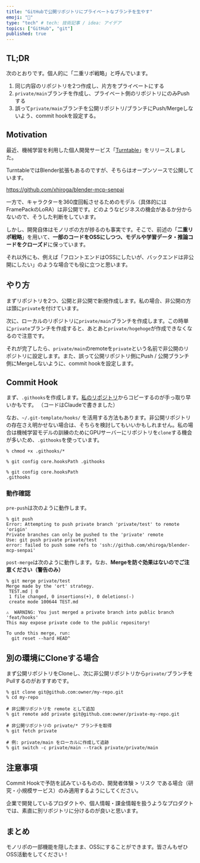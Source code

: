 ```yaml
---
title: "GitHubで公開リポジトリにプライベートなブランチを生やす"
emoji: "🔖"
type: "tech" # tech: 技術記事 / idea: アイデア
topics: ["GitHub", "git"]
published: true
---
```


## TL;DR

次のとおりです。個人的に「二重リポ戦略」と呼んでいます。

1. 同じ内容のリポジトリを2つ作成し、片方をプライベートにする
2. `private/main`ブランチを作成し、プライベート側のリポジトリにのみPushする
3. 誤って`private/main`ブランチを公開リポジトリ/ブランチにPush/Mergeしないよう、commit hookを設定する。

## Motivation

最近、機械学習を利用した個人開発サービス「[Turntable](https://turntable.sawara.dev/)」をリリースしました。

TurntableではBlender拡張もあるのですが、そちらはオープンソースで公開しています。

https://github.com/xhiroga/blender-mcp-senpai

一方で、キャラクターを360度回転させるためのモデル（具体的にはFramePackのLoRA）は非公開です。どのようなビジネスの機会があるか分からないので、そうした判断をしています。

しかし、開発自体はモノリポの方が捗るのも事実です。そこで、前述の「**二重リポ戦略**」を用いて、**一部のコードをOSSにしつつ、モデルや学習データ・推論コードをクローズド**に保っています。

それ以外にも、例えば「フロントエンドはOSSにしたいが、バックエンドは非公開にしたい」のような場合でも役に立つと思います。　

## やり方

まずリポジトリを2つ、公開と非公開で新規作成します。私の場合、非公開の方は頭に`private`を付けています。

次に、ローカルのリポジトリに`private/main`ブランチを作成します。この時単に`private`ブランチを作成すると、あとあと`private/hogehoge`が作成できなくなるので注意です。

それが完了したら、`private/main`のremoteを`private`という名前で非公開のリポジトリに設定します。また、誤って公開リポジトリ側にPush / 公開ブランチ側にMergeしないように、commit hookを設定します。

## Commit Hook

まず、`.githooks`を作成します。[私のリポジトリ](https://github.com/xhiroga/blender-mcp-senpai/tree/main/.githooks)からコピーするのが手っ取り早いかもです。
（コードはClaudeで書きました）

なお、`~/.git-template/hooks/` を活用する方法もあります。非公開リポジトリの存在さえ明かせない場合は、そちらを検討してもいいかもしれません。私の場合は機械学習モデルの訓練のためにGPUサーバーにリポジトリを`clone`する機会が多いため、`.githooks`を使っています。

```console
% chmod +x .githooks/*

% git config core.hooksPath .githooks

% git config core.hooksPath
.githooks
```

### 動作確認

`pre-push`は次のように動作します。

```console
% git push                  
Error: Attempting to push private branch 'private/test' to remote 'origin'
Private branches can only be pushed to the 'private' remote
Use: git push private private/test
error: failed to push some refs to 'ssh://github.com/xhiroga/blender-mcp-senpai'
```

`post-merge`は次のように動作します。なお、**Mergeを防ぐ効果はないのでご注意ください（警告のみ）**

```console
% git merge private/test
Merge made by the 'ort' strategy.
 TEST.md | 0
 1 file changed, 0 insertions(+), 0 deletions(-)
 create mode 100644 TEST.md

⚠️  WARNING: You just merged a private branch into public branch 'feat/hooks'
This may expose private code to the public repository!

To undo this merge, run:
  git reset --hard HEAD^
```

## 別の環境にCloneする場合

まず公開リポジトリをCloneし、次に非公開リポジトリから`private/`ブランチをPullするのがおすすめです。

```console
% git clone git@github.com:owner/my-repo.git
% cd my-repo

# 非公開リポジトリを remote として追加
% git remote add private git@github.com:owner/private-my-repo.git

# 非公開リポジトリの private/* ブランチを取得
% git fetch private

# 例: private/main をローカルに作成して追跡
% git switch -c private/main --track private/private/main
```


## 注意事項

Commit Hookで予防を試みているものの、開発者体験 > リスク である場合（研究・小規模サービス）のみ適用するようにしてください。

企業で開発しているプロダクトや、個人情報・課金情報を扱うようなプロダクトでは、素直に別リポジトリに分けるのが良いと思います。

## まとめ

モノリポの一部機能を隠したまま、OSSにすることができます。皆さんもぜひOSS活動をしてください！
